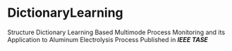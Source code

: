 # DictionaryLearning
Structure Dictionary Learning Based Multimode Process Monitoring and its Application to Aluminum Electrolysis Process
Published in ***IEEE TASE***
